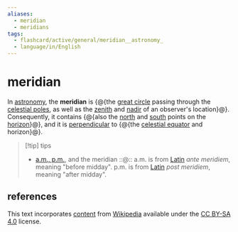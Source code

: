 ```yaml
---
aliases:
  - meridian
  - meridians
tags:
  - flashcard/active/general/meridian__astronomy_
  - language/in/English
---
```


# meridian

In [astronomy](astronomy.md), the __meridian__ is {@{the [great circle](great%20circle.md) passing through the [celestial poles](celestial%20pole.md), as well as the [zenith](zenith.md) and [nadir](nadir.md) of an observer's location}@}. Consequently, it contains {@{also the [north](true%20north.md) and [south](south.md) points on the [horizon](horizon.md)}@}, and it is [perpendicular](perpendicular.md) to {@{the [celestial equator](celestial%20equator.md) and horizon}@}. <!--SR:!2025-08-05,283,290!2025-05-12,201,270!2025-05-10,224,290-->

> [!tip] tips
>
> - [a.m., p.m.](12-hour%20clock.md), and the meridian ::@:: a.m. is from [Latin](Latin.md) _ante meridiem_, meaning "before midday". p.m. is from [Latin](Latin.md) _post meridiem_, meaning "after midday". <!--SR:!2025-06-21,274,330!2025-07-16,294,330-->

## references

This text incorporates [content](https://en.wikipedia.org/wiki/meridian_(astronomy)) from [Wikipedia](Wikipedia.md) available under the [CC BY-SA 4.0](https://creativecommons.org/licenses/by-sa/4.0/) license.
